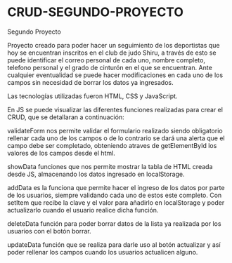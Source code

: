 # CRUD-SEGUNDO-PROYECTO
Segundo Proyecto

Proyecto creado para poder hacer un seguimiento de los deportistas que hoy se encuentran inscritos en el club de judo Shiru, a través de esto se puede identificar el correo personal de cada uno, nombre completo, telefono personal y el grado de cinturón en el que se encuentran. Ante cualquier eventualidad se puede hacer modificaciones en cada uno de los campos sin necesidad de borrar los datos ya ingresados.
 
Las tecnologías utilizadas fueron HTML, CSS y JavaScript.	

En JS se puede visualizar las diferentes funciones realizadas para crear el CRUD, que se detallaran a continuación:

validateForm nos permite validar el formulario realizado siendo obligatorio rellenar cada uno de los campos o de lo contrario se dará una alerta que el campo debe ser completado, obteniendo atraves de getElementById los valores de los campos desde el html.

showData funciones que nos permite mostrar la tabla de HTML creada desde JS, almacenando los datos ingresado en localStorage.

addData es la funciona que permite hacer el ingreso de los datos por parte de los usuarios, siempre validando cada uno de estos este completo. Con setItem que recibe la clave y el valor para añadirlo en localStorage y poder actualizarlo cuando el usuario realice dicha función.

deleteData función para poder borrar datos de la lista ya realizada por los usuarios con el botón borrar.

updateData función que se realiza para darle uso al botón actualizar y así poder rellenar los campos cuando los usuarios actualicen alguno.
